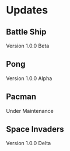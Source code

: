 # Updates

## Battle Ship

Version 1.0.0 Beta

## Pong

Version 1.0.0 Alpha

## Pacman

Under Maintenance

## Space Invaders

Version 1.0.0 Delta

